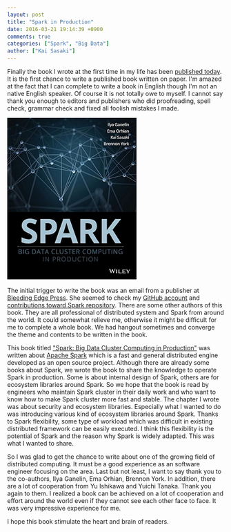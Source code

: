 ```yaml
---
layout: post
title: "Spark in Production"
date: 2016-03-21 19:14:39 +0900
comments: true
categories: ["Spark", "Big Data"]
author: ["Kai Sasaki"]
---
```


Finally the book I wrote at the first time in my life has been [published today](http://amzn.com/1119254019). It is the first chance to write a published book written on paper.
I'm amazed at the fact that I can complete to write a book in English though I'm not an native English speaker. Of course it is not totally owe to myself.
I cannot say thank you enough to editors and publishers who did proofreading, spell check, grammar check and fixed all foolish mistakes I made.

[![Spark in Production](/images/posts/2016-03-21-spark-in-production/spark_in_production.png)](http://amzn.com/1119254019)

<!-- more -->

The initial trigger to write the book was an email from a publisher at [Bleeding Edge Press](http://www.bleedingedgepress.com/).
She seemed to check my [GitHub account](https://github.com/Lewuathe) and [contributions toward Spark repository](https://github.com/apache/spark/commits?author=Lewuathe).
There are some other authors of this book. They are all professional of distributed system and Spark from around the world.
It could somewhat relieve me, otherwise it might be difficult for me to complete a whole book. We had hangout sometimes and converge
the theme and contents to be written in the book.

This book titled ["Spark: Big Data Cluster Computing in Production"](http://amzn.com/1119254019) was written about [Apache Spark](https://spark.apache.org/)
which is a fast and general distributed engine developed as an open source project. Although there are already some books about Spark, we wrote the book to share
the knowledge to operate Spark in production. Some is about internal design of Spark, others are for ecosystem libraries around Spark. So we hope that
the book is read by engineers who maintain Spark cluster in their daily work and who want to know how to make Spark cluster more fast and stable.
The chapter I wrote was about security and ecosystem libraries. Especially what I wanted to do was introducing various kind of ecosystem libraries around Spark.
Thanks to Spark flexibility, some type of workload which was difficult in existing distributed framework can be easily executed.
I think this flexibility is the potential of Spark and the reason why Spark is widely adapted. This was what I wanted to share.

So I was glad to get the chance to write about one of the growing field of distributed computing. It must be a good experience as an software engineer focusing on the area.
Last but not least, I want to say thank you to the co-authors, Ilya Ganelin, Ema Orhian, Brennon York. In addition, there are a lot of cooperation from Yu Ishikawa and Yuichi Tanaka.
Thank you again to them. I realized a book can be achieved on a lot of cooperation and effort around the world even if they cannot see each other face to face.
It was very impressive experience for me.

I hope this book stimulate the heart and brain of readers.

